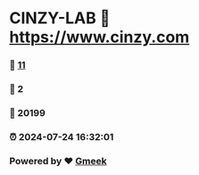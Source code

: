 # CINZY-LAB :link: https://www.cinzy.com 
### :page_facing_up: [11](https://www.cinzy.com/tag.html) 
### :speech_balloon: 2 
### :hibiscus: 20199 
### :alarm_clock: 2024-07-24 16:32:01 
### Powered by :heart: [Gmeek](https://github.com/Meekdai/Gmeek)
